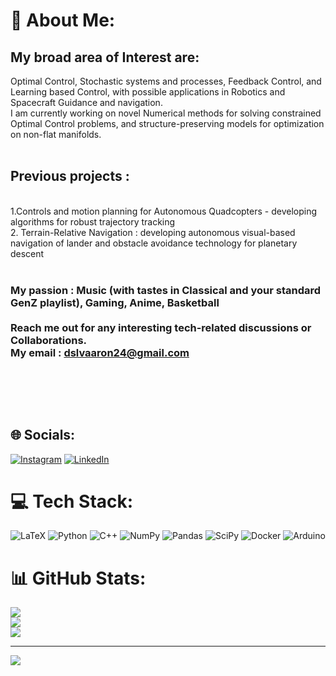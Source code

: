 # 💫 About Me:
## My broad area of Interest are: 
Optimal Control, Stochastic systems and processes, Feedback Control, and Learning based Control, with possible applications in Robotics and Spacecraft Guidance and navigation.<br>I am currently working on novel Numerical methods for solving constrained Optimal Control problems,  and structure-preserving models for optimization on non-flat manifolds.<br><br>
## Previous projects : 
<br>1.Controls and motion planning for Autonomous Quadcopters - developing algorithms for robust trajectory tracking<br>2. Terrain-Relative Navigation : developing autonomous visual-based navigation of lander and obstacle avoidance technology for planetary descent<br><br>
### My passion : Music (with tastes in  Classical and your standard GenZ playlist), Gaming, Anime, Basketball<br><br>Reach me out for any interesting tech-related discussions or Collaborations.<br>My email : dslvaaron24@gmail.com<br><br><br><br><br>


## 🌐 Socials:
[![Instagram](https://img.shields.io/badge/Instagram-%23E4405F.svg?logo=Instagram&logoColor=white)](https://instagram.com/rihanaaron) [![LinkedIn](https://img.shields.io/badge/LinkedIn-%230077B5.svg?logo=linkedin&logoColor=white)](https://linkedin.com/in/rihan-aaron-d-silva) 

# 💻 Tech Stack:
![LaTeX](https://img.shields.io/badge/latex-%23008080.svg?style=flat&logo=latex&logoColor=white) ![Python](https://img.shields.io/badge/python-3670A0?style=flat&logo=python&logoColor=ffdd54) ![C++](https://img.shields.io/badge/c++-%2300599C.svg?style=flat&logo=c%2B%2B&logoColor=white) ![NumPy](https://img.shields.io/badge/numpy-%23013243.svg?style=flat&logo=numpy&logoColor=white) ![Pandas](https://img.shields.io/badge/pandas-%23150458.svg?style=flat&logo=pandas&logoColor=white) ![SciPy](https://img.shields.io/badge/SciPy-%230C55A5.svg?style=flat&logo=scipy&logoColor=%white) ![Docker](https://img.shields.io/badge/docker-%230db7ed.svg?style=flat&logo=docker&logoColor=white) ![Arduino](https://img.shields.io/badge/-Arduino-00979D?style=flat&logo=Arduino&logoColor=white)
# 📊 GitHub Stats:
![](https://github-readme-stats.vercel.app/api?username=Rihan24&theme=dark&hide_border=false&include_all_commits=true&count_private=true)<br/>
![](https://github-readme-streak-stats.herokuapp.com/?user=Rihan24&theme=dark&hide_border=false)<br/>
![](https://github-readme-stats.vercel.app/api/top-langs/?username=Rihan24&theme=dark&hide_border=false&include_all_commits=true&count_private=true&layout=compact)

---
[![](https://visitcount.itsvg.in/api?id=Rihan24&icon=0&color=0)](https://visitcount.itsvg.in)
